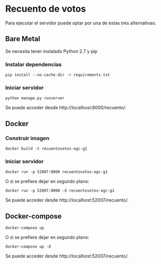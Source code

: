 # Recuento de votos

Para ejecutar el servidor puede optar por una de estas tres alternativas:

## Bare Metal
Se necesita tener instalado Python 2.7 y pip
### Instalar dependencias
```
pip install --no-cache-dir -r requirements.txt
```

### Iniciar servidor

```
python manage.py runserver
```

Se puede acceder desde http://localhost:8000/recuento/.

## Docker

### Construir imagen
```
docker build -t recuentovotos-egc-g1
```
### Iniciar servidor
```
docker run -p 52007:8000 recuentovotos-egc-g1
```
O si se prefiere dejar en segundo plano:
```
docker run -p 52007:8000 -d recuentovotos-egc-g1
```
Se puede acceder desde http://localhost:52007/recuento/.

## Docker-compose
```
docker-compose up
```
O si se prefiere dejar en segundo plano:
```
docker-compose up -d
```
Se puede acceder desde http://localhost:52007/recuento/.